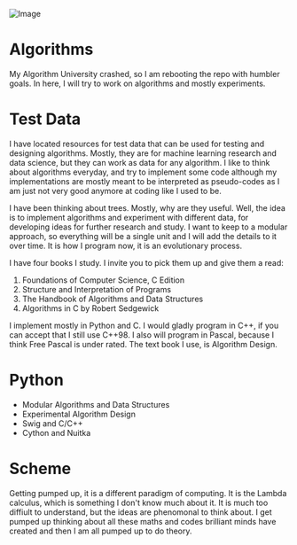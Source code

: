 ![Image](https://miro.medium.com/max/1280/0*c01HmEWkfUR5z088.gif)
# Algorithms

My Algorithm University crashed, so I am rebooting the repo with humbler goals. In here, I will try to work on algorithms and mostly experiments. 

# Test Data

I have located resources for test data that can be used for testing and designing algorithms. Mostly, they are for machine learning research and data science, but they can work as data for any algorithm. I like to think about algorithms everyday, and try to implement some code although my implementations are mostly meant to be interpreted as pseudo-codes as I am just not very good anymore at coding like I used to be.

I have been thinking about trees. Mostly, why are they useful. Well, the idea is to implement algorithms and experiment with different data, for developing ideas for further research and study. I want to keep to a modular approach, so everything will be a single unit and I will add the details to it over time. It is how I program now, it is an evolutionary process.

I have four books I study. I invite you to pick them up and give them a read:
1) Foundations of Computer Science, C Edition
2) Structure and Interpretation of Programs
3) The Handbook of Algorithms and Data Structures
4) Algorithms in C by Robert Sedgewick


I implement mostly in Python and C. I would gladly program in C++, if you can accept that I still use C++98. I also will program in Pascal, because I think Free Pascal is under rated. The text book I use, is Algorithm Design.

# Python

* Modular Algorithms and Data Structures
* Experimental Algorithm Design
* Swig and C/C++
* Cython and Nuitka

# Scheme

Getting pumped up, it is a different paradigm of computing. It is the Lambda calculus, which is something I don't know much about it. It is much too diffiult to understand, but the ideas are phenomonal to think about. I get pumped up thinking about all these maths and codes brilliant minds have created and then I am all pumped up to do theory.
